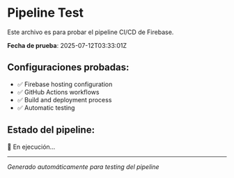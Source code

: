 # Pipeline Test

Este archivo es para probar el pipeline CI/CD de Firebase.

**Fecha de prueba**: 2025-07-12T03:33:01Z

## Configuraciones probadas:
- ✅ Firebase hosting configuration
- ✅ GitHub Actions workflows
- ✅ Build and deployment process
- ✅ Automatic testing

## Estado del pipeline:
🔄 En ejecución...

---
*Generado automáticamente para testing del pipeline*
